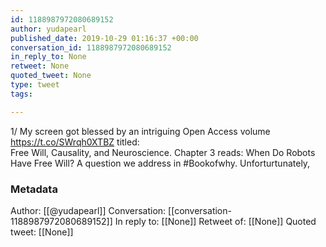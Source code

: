 ```yaml
---
id: 1188987972080689152
author: yudapearl
published_date: 2019-10-29 01:16:37 +00:00
conversation_id: 1188987972080689152
in_reply_to: None
retweet: None
quoted_tweet: None
type: tweet
tags:

---
```


1/ My screen got blessed by an intriguing Open Access volume https://t.co/SWrqh0XTBZ  titled:                                      
Free Will, Causality, and Neuroscience. Chapter 3 reads:  When Do Robots Have Free Will? A question we address in #Bookofwhy. Unforturtunately,

### Metadata

Author: [[@yudapearl]]
Conversation: [[conversation-1188987972080689152]]
In reply to: [[None]]
Retweet of: [[None]]
Quoted tweet: [[None]]
